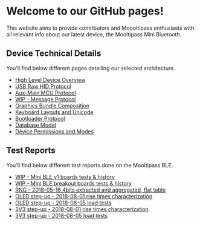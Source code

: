 # [](#header-1)Welcome to our GitHub pages!
This website aims to provide contributors and Moooltipass enthusiasts with all relevant info about our latest device, the Mooltipass Mini Bluetooth.  

## [](#header-2)Device Technical Details
You'll find below different pages detailing our selected architecture.
* [High Level Device Overview](highlevel_overview)
* [USB Raw HID Protocol](usb_hid_protocol)
* [Aux-Main MCU Protocol](aux_main_mcu_protocol)
* [WIP - Message Protocol](protocol)
* [Graphics Bundle Composition](bundle)
* [Keyboard Layouts and Unicode](unicode_layouts)
* [Bootloader Protocol](aux_bootloader_protocol)
* [Database Model](database_model)
* [Device Permissions and Modes](device_modes)

## [](#header-2)Test Reports
You'll find below different test reports done on the Mooltipass BLE.
* [WIP - Mini BLE v1 boards tests & history](ble_protypes_v1)
* [WIP - Mini BLE breakout boards tests & history](mini_ble_breakout)
* [RNG - 2018-05-16 4bits extracted and aggregated, flat table](test_reports/2018-05-16-rng-4bits-extracted)
* [OLED step-up - 2018-08-01 rise times characterization](test_reports/2018-08-01-oled-stepup-rise)
* [OLED step-up - 2018-08-05 load tests](test_reports/2018-08-05-voled-load-tests)
* [3V3 step-up - 2018-08-01 rise times characterization](test_reports/2018-08-01-3v3-stepup-rise)
* [3V3 step-up - 2018-08-05 load tests](test_reports/2018-08-05-3v3-load-tests)
